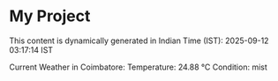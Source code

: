 # My Project

This content is dynamically generated in Indian Time (IST): 2025-09-12 03:17:14 IST


Current Weather in Coimbatore:
Temperature: 24.88 °C
Condition: mist
